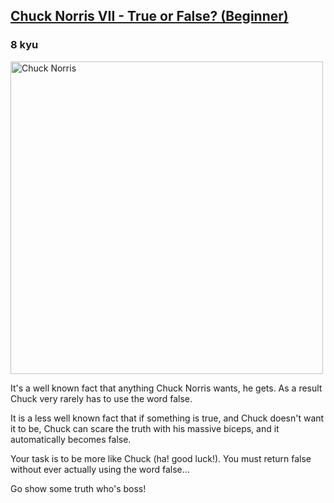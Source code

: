 <h2><a href=https://www.codewars.com/kata/570669d8cb7293a2d1001473/train/javascript target="_blank">Chuck Norris VII - True or False? (Beginner)</a></h2><h3>8 kyu</h3><img width="500" alt="Chuck Norris" src="https://faroutmagazine.co.uk/static/uploads/1/2022/03/Why-Chuck-Norris-Dodgeball-cameo-_shocked_-him.jpg"><p>It's a well known fact that anything Chuck Norris wants, he gets. As a result Chuck very rarely has to use the word false.</p><p>It is a less well known fact that if something is true, and Chuck doesn't want it to be, Chuck can scare the truth with his massive biceps, and it automatically becomes false. </p><p>Your task is to be more like Chuck (ha! good luck!). You must return false without ever actually using the word false...</p><p>Go show some truth who's boss!</p>